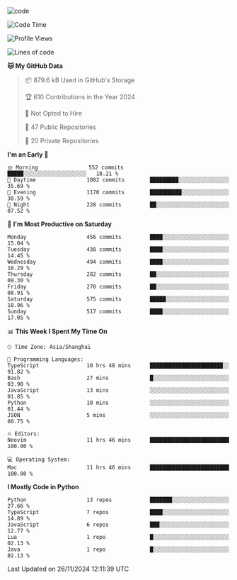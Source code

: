 
<!--
**liuyaanng/liuyaanng** is a ✨ _special_ ✨ repository because its `README.md` (this file) appears on your GitHub profile.

Here are some ideas to get you started:

- 🔭 I’m currently working on ...
- 🌱 I’m currently learning ...
- 👯 I’m looking to collaborate on ...
- 🤔 I’m looking for help with ...
- 💬 Ask me about ...
- 📫 How to reach me: ...
- 😄 Pronouns: ...
- ⚡ Fun fact: ...
-->


![code](https://cdn.jsdelivr.net/gh/liuyaanng/liuyaanng@1.0/code.gif) 

<!--START_SECTION:waka-->
![Code Time](http://img.shields.io/badge/Code%20Time-1%2C072%20hrs%2033%20mins-blue)

![Profile Views](http://img.shields.io/badge/Profile%20Views-0-blue)

![Lines of code](https://img.shields.io/badge/From%20Hello%20World%20I%27ve%20Written-14.9%20million%20lines%20of%20code-blue)

**🐱 My GitHub Data** 

> 📦 879.6 kB Used in GitHub's Storage 
 > 
> 🏆 610 Contributions in the Year 2024
 > 
> 🚫 Not Opted to Hire
 > 
> 📜 47 Public Repositories 
 > 
> 🔑 20 Private Repositories 
 > 
**I'm an Early 🐤** 

```text
🌞 Morning                552 commits         █████░░░░░░░░░░░░░░░░░░░░   18.21 % 
🌆 Daytime                1082 commits        █████████░░░░░░░░░░░░░░░░   35.69 % 
🌃 Evening                1170 commits        ██████████░░░░░░░░░░░░░░░   38.59 % 
🌙 Night                  228 commits         ██░░░░░░░░░░░░░░░░░░░░░░░   07.52 % 
```
📅 **I'm Most Productive on Saturday** 

```text
Monday                   456 commits         ████░░░░░░░░░░░░░░░░░░░░░   15.04 % 
Tuesday                  438 commits         ████░░░░░░░░░░░░░░░░░░░░░   14.45 % 
Wednesday                494 commits         ████░░░░░░░░░░░░░░░░░░░░░   16.29 % 
Thursday                 282 commits         ██░░░░░░░░░░░░░░░░░░░░░░░   09.30 % 
Friday                   270 commits         ██░░░░░░░░░░░░░░░░░░░░░░░   08.91 % 
Saturday                 575 commits         █████░░░░░░░░░░░░░░░░░░░░   18.96 % 
Sunday                   517 commits         ████░░░░░░░░░░░░░░░░░░░░░   17.05 % 
```


📊 **This Week I Spent My Time On** 

```text
🕑︎ Time Zone: Asia/Shanghai

💬 Programming Languages: 
TypeScript               10 hrs 48 mins      ███████████████████████░░   91.82 % 
Bash                     27 mins             █░░░░░░░░░░░░░░░░░░░░░░░░   03.90 % 
JavaScript               13 mins             ░░░░░░░░░░░░░░░░░░░░░░░░░   01.85 % 
Python                   10 mins             ░░░░░░░░░░░░░░░░░░░░░░░░░   01.44 % 
JSON                     5 mins              ░░░░░░░░░░░░░░░░░░░░░░░░░   00.75 % 

🔥 Editors: 
Neovim                   11 hrs 46 mins      █████████████████████████   100.00 % 

💻 Operating System: 
Mac                      11 hrs 46 mins      █████████████████████████   100.00 % 
```

**I Mostly Code in Python** 

```text
Python                   13 repos            ███████░░░░░░░░░░░░░░░░░░   27.66 % 
TypeScript               7 repos             ████░░░░░░░░░░░░░░░░░░░░░   14.89 % 
JavaScript               6 repos             ███░░░░░░░░░░░░░░░░░░░░░░   12.77 % 
Lua                      1 repo              █░░░░░░░░░░░░░░░░░░░░░░░░   02.13 % 
Java                     1 repo              █░░░░░░░░░░░░░░░░░░░░░░░░   02.13 % 
```




 Last Updated on 26/11/2024 12:11:39 UTC
<!--END_SECTION:waka-->
